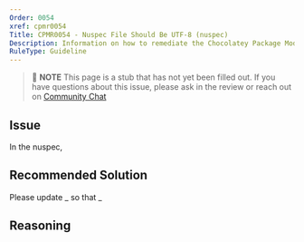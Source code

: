 ```yaml
---
Order: 0054
xref: cpmr0054
Title: CPMR0054 - Nuspec File Should Be UTF-8 (nuspec)
Description: Information on how to remediate the Chocolatey Package Moderation Rule 0054
RuleType: Guideline
---
```


<?! Include "../../../../../shared/package-validator-rule-guideline.txt" /?>

> :memo: **NOTE** This page is a stub that has not yet been filled out. If you have questions about this issue, please ask in the review or reach out on [Community Chat](https://ch0.co/community)

## Issue

In the nuspec,

## Recommended Solution

Please update _ so that _

## Reasoning
